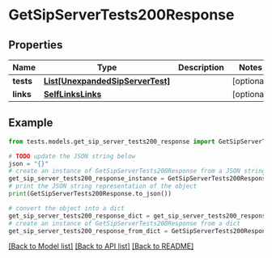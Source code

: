 # GetSipServerTests200Response


## Properties

Name | Type | Description | Notes
------------ | ------------- | ------------- | -------------
**tests** | [**List[UnexpandedSipServerTest]**](UnexpandedSipServerTest.md) |  | [optional] 
**links** | [**SelfLinksLinks**](SelfLinksLinks.md) |  | [optional] 

## Example

```python
from tests.models.get_sip_server_tests200_response import GetSipServerTests200Response

# TODO update the JSON string below
json = "{}"
# create an instance of GetSipServerTests200Response from a JSON string
get_sip_server_tests200_response_instance = GetSipServerTests200Response.from_json(json)
# print the JSON string representation of the object
print(GetSipServerTests200Response.to_json())

# convert the object into a dict
get_sip_server_tests200_response_dict = get_sip_server_tests200_response_instance.to_dict()
# create an instance of GetSipServerTests200Response from a dict
get_sip_server_tests200_response_from_dict = GetSipServerTests200Response.from_dict(get_sip_server_tests200_response_dict)
```
[[Back to Model list]](../README.md#documentation-for-models) [[Back to API list]](../README.md#documentation-for-api-endpoints) [[Back to README]](../README.md)


